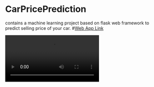 # CarPricePrediction
contains a machine learning project based on flask web framework to predict selling price of your car.
#[Web App Link](https://carapp-prices.herokuapp.com/)

![Short Demo of Website](https://user-images.githubusercontent.com/86101375/125936704-34653ed7-90d0-4813-8ab2-698ff70374f7.mp4)
